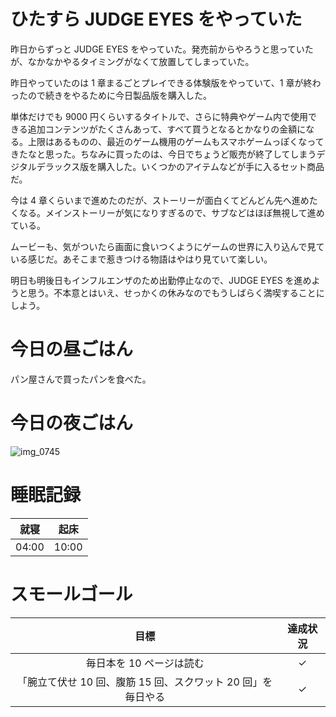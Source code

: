 # ひたすら JUDGE EYES をやっていた
昨日からずっと JUDGE EYES をやっていた。発売前からやろうと思っていたが、なかなかやるタイミングがなくて放置してしまっていた。

昨日やっていたのは 1 章まるごとプレイできる体験版をやっていて、1 章が終わったので続きをやるために今日製品版を購入した。

単体だけでも 9000 円くらいするタイトルで、さらに特典やゲーム内で使用できる追加コンテンツがたくさんあって、すべて買うとなるとかなりの金額になる。上限はあるものの、最近のゲーム機用のゲームもスマホゲームっぽくなってきたなと思った。ちなみに買ったのは、今日でちょうど販売が終了してしまうデジタルデラックス版を購入した。いくつかのアイテムなどが手に入るセット商品だ。

今は 4 章くらいまで進めたのだが、ストーリーが面白くてどんどん先へ進めたくなる。メインストーリーが気になりすぎるので、サブなどはほぼ無視して進めている。

ムービーも、気がついたら画面に食いつくようにゲームの世界に入り込んで見ている感じだ。あそこまで惹きつける物語はやはり見ていて楽しい。

明日も明後日もインフルエンザのため出勤停止なので、JUDGE EYES を進めようと思う。不本意とはいえ、せっかくの休みなのでもうしばらく満喫することにしよう。

# 今日の昼ごはん
パン屋さんで買ったパンを食べた。

# 今日の夜ごはん
![img_0745](https://noraworld.github.io/box-bulbasaur/2019/01/img_0745.jpg)

# 睡眠記録
| 就寝 | 起床 |
|:---:|:---:|
| 04:00 | 10:00 |

# スモールゴール
| 目標 | 達成状況 |
|:---:|:---:|
| 毎日本を 10 ページは読む | ✓ |
| 「腕立て伏せ 10 回、腹筋 15 回、スクワット 20 回」を毎日やる | ✓ |
